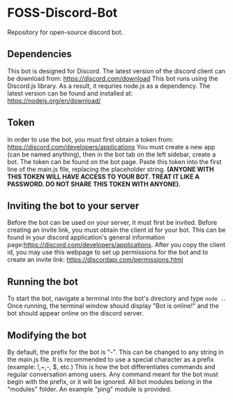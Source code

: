 # FOSS-Discord-Bot
Repository for open-source discord bot.

## Dependencies
This bot is designed for Discord. The latest version of the discord client can be download from: https://discord.com/download
This bot runs using the Discord.js library. As a result, it requries node.js as a dependency. The latest version can be found and installed at: https://nodejs.org/en/download/

## Token
In order to use the bot, you must first obtain a token from: https://discord.com/developers/applications
You must create a new app (can be named anything), then in the bot tab on the left sidebar, create a bot.
The token can be found on the bot page. Paste this token into the first line of the main.js file, replacing the placeholder string. **(ANYONE WITH THIS TOKEN WILL HAVE ACCESS TO YOUR BOT. TREAT IT LIKE A PASSWORD. DO NOT SHARE THIS TOKEN WITH ANYONE).**

## Inviting the bot to your server
Before the bot can be used on your server, it must first be invited. Before creating an invite link, you must obtain the client id for your bot. This can be found in your discord application's general information page:https://discord.com/developers/applications. After you copy the client id, you may use this webpage to set up permissions for the bot and to create an invite link: https://discordapi.com/permissions.html

## Running the bot
To start the bot, navigate a terminal into the bot's directory and type ```node .```. Once running, the terminal window should display "Bot is online!" and the bot should appear online on the discord server. 

## Modifying the bot
By default, the prefix for the bot is "-". This can be changed to any string in the main.js file. It is recommended to use a special character as a prefix (example: !,~,-, $, etc.) This is how the bot differentiates commands and regular conversation among users. Any command meant for the bot must begin with the prefix, or it will be ignored. All bot modules belong in the "modules" folder. An example "ping" module is provided.
